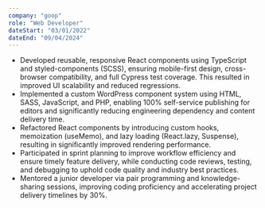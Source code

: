 ```yaml
---
company: "goop"
role: "Web Developer"
dateStart: "03/01/2022"
dateEnd: "09/04/2024"
---
```


* Developed reusable, responsive React components using TypeScript and styled-components (SCSS), ensuring mobile-first design, cross-browser compatibility, and full Cypress test coverage. This resulted in improved UI scalability and reduced regressions.
* Implemented a custom WordPress component system using HTML, SASS, JavaScript, and PHP, enabling 100% self-service publishing for editors and significantly reducing engineering dependency and content delivery time.
* Refactored React components by introducing custom hooks, memoization (useMemo), and lazy loading (React.lazy, Suspense), resulting in significantly improved rendering performance.
* Participated in sprint planning to improve workflow efficiency and ensure timely feature delivery, while conducting code reviews, testing, and debugging to uphold code quality and industry best practices.
* Mentored a junior developer via pair programming and knowledge-sharing sessions, improving coding proficiency and accelerating project delivery timelines by 30%.